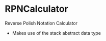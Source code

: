 RPNCalculator
=============

Reverse Polish Notation Calculator
- Makes use of the stack abstract data type

